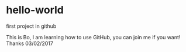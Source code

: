 # hello-world
first project in github


This is Bo, I am learning how to use GitHub, you can join me if you want! Thanks
03/02/2017

